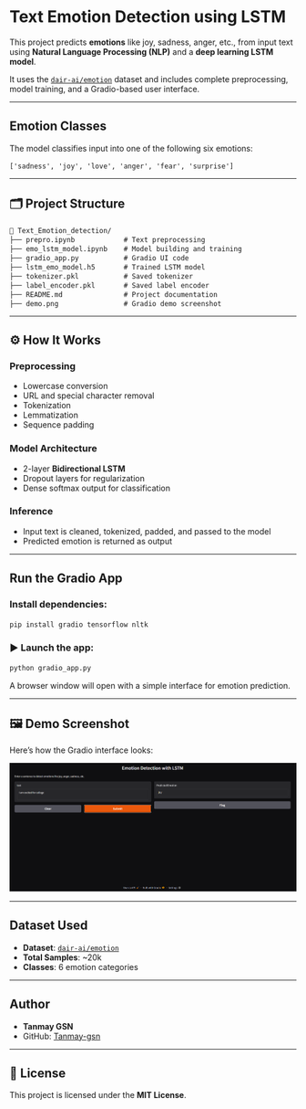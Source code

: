 #  Text Emotion Detection using LSTM

This project predicts **emotions** like joy, sadness, anger, etc., from input text using **Natural Language Processing (NLP)** and a **deep learning LSTM model**.

It uses the [`dair-ai/emotion`](https://huggingface.co/datasets/dair-ai/emotion) dataset and includes complete preprocessing, model training, and a Gradio-based user interface.

---

##  Emotion Classes

The model classifies input into one of the following six emotions:

```
['sadness', 'joy', 'love', 'anger', 'fear', 'surprise']
```

---

## 🗂 Project Structure

```
📁 Text_Emotion_detection/
├── prepro.ipynb            # Text preprocessing
├── emo_lstm_model.ipynb    # Model building and training
├── gradio_app.py           # Gradio UI code
├── lstm_emo_model.h5       # Trained LSTM model
├── tokenizer.pkl           # Saved tokenizer
├── label_encoder.pkl       # Saved label encoder
├── README.md               # Project documentation
├── demo.png                # Gradio demo screenshot
```

---

## ⚙ How It Works

###  Preprocessing
- Lowercase conversion
- URL and special character removal
- Tokenization
- Lemmatization
- Sequence padding

###  Model Architecture
- 2-layer **Bidirectional LSTM**
- Dropout layers for regularization
- Dense softmax output for classification

###  Inference
- Input text is cleaned, tokenized, padded, and passed to the model
- Predicted emotion is returned as output

---

##  Run the Gradio App

###  Install dependencies:

```bash
pip install gradio tensorflow nltk
```

### ▶ Launch the app:

```bash
python gradio_app.py
```

A browser window will open with a simple interface for emotion prediction.

---

## 🖼 Demo Screenshot

Here’s how the Gradio interface looks:

![Emotion Detection Demo](demo.png)

---

##  Dataset Used

- **Dataset**: [`dair-ai/emotion`](https://huggingface.co/datasets/dair-ai/emotion)
- **Total Samples**: ~20k
- **Classes**: 6 emotion categories

---

##  Author

- **Tanmay GSN**
- GitHub: [Tanmay-gsn](https://github.com/Tanmay-gsn)

---

## 📄 License

This project is licensed under the **MIT License**.
